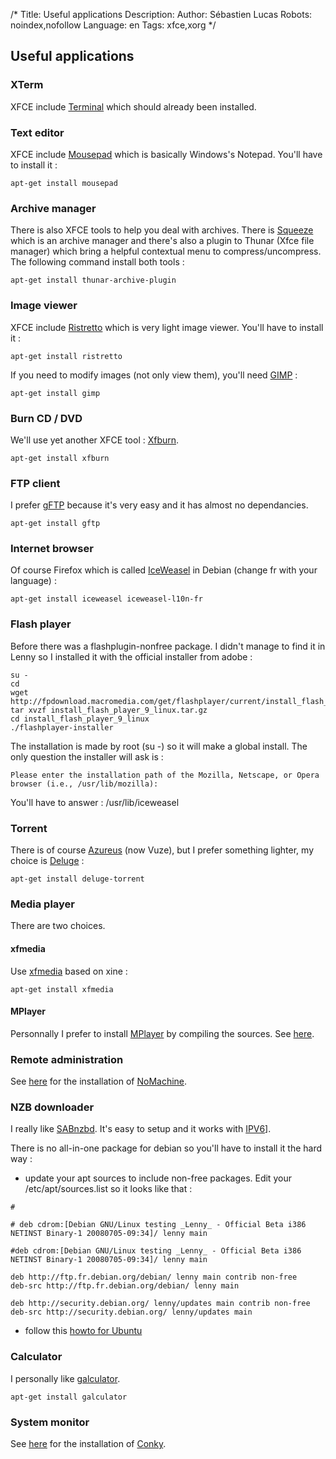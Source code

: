 /*
Title: Useful applications
Description: 
Author: Sébastien Lucas
Robots: noindex,nofollow
Language: en
Tags: xfce,xorg
*/
## Useful applications

### XTerm
XFCE include [Terminal](http://www.os-cillation.com/index.php?id=42&L=5) which should already been installed.
### Text editor

XFCE include [Mousepad](http://www.xfce.org/projects/mousepad/) which is basically Windows's Notepad. You'll have to install it :

```
apt-get install mousepad
```

### Archive manager

There is also XFCE tools to help you deal with archives. There is [Squeeze](http://squeeze.xfce.org/) which is an archive manager and there's also a plugin to Thunar (Xfce file manager) which bring a helpful contextual menu to compress/uncompress. The following command install both tools :

```
apt-get install thunar-archive-plugin
```

### Image viewer

XFCE include [Ristretto](http://goodies.xfce.org/projects/applications/ristretto) which is very light image viewer. You'll have to install it :

```
apt-get install ristretto
```

If you need to modify images (not only view them), you'll need [GIMP](http://www.gimp.org/) :

```
apt-get install gimp
```

### Burn CD / DVD

We'll use yet another XFCE tool : [Xfburn](http://www.xfce.org/projects/xfburn/).

```
apt-get install xfburn
```

### FTP client

I prefer [gFTP](http://gftp.seul.org/) because it's very easy and it has almost no dependancies.

```
apt-get install gftp
```

### Internet browser

Of course Firefox which is called [IceWeasel](http://fr.wikipedia.org/wiki/IceWeasel) in Debian (change fr with your language) :

```
apt-get install iceweasel iceweasel-l10n-fr
```

### Flash player

Before there was a flashplugin-nonfree package. I didn't manage to find it in Lenny so I installed it with the official installer from adobe :

```
su -
cd 
wget http://fpdownload.macromedia.com/get/flashplayer/current/install_flash_player_9_linux.tar.gz
tar xvzf install_flash_player_9_linux.tar.gz
cd install_flash_player_9_linux
./flashplayer-installer
```

The installation is made by root (su -) so it will make a global install. The only question the installer will ask is :

```
Please enter the installation path of the Mozilla, Netscape, or Opera browser (i.e., /usr/lib/mozilla): 
```

You'll have to answer : /usr/lib/iceweasel

### Torrent

There is of course [Azureus](http://azureus.sourceforge.net/) (now Vuze), but I prefer something lighter, my choice is [Deluge](http://deluge-torrent.org/) :

```
apt-get install deluge-torrent
```

### Media player

There are two choices.
#### xfmedia

Use [xfmedia](http://spuriousinterrupt.org/projects/xfmedia) based on xine :

```
apt-get install xfmedia
```

#### MPlayer

Personnally I prefer to install [MPlayer](http://www.mplayerhq.hu) by compiling the sources.
See [here](/en/debian/mplayer).

### Remote administration

See [here](/en/debian/nomachine) for the installation of [NoMachine](http://www.nomachine.com/).

### NZB downloader

I really like [SABnzbd](http://sabnzbd.wikidot.com/). It's easy to setup and it works with [ IPV6](/[en/debian-ipv6 )].

There is no all-in-one package for debian so you'll have to install it the hard way :

*	update your apt sources to include non-free packages. Edit your /etc/apt/sources.list so it looks like that :

```
#

# deb cdrom:[Debian GNU/Linux testing _Lenny_ - Official Beta i386 NETINST Binary-1 20080705-09:34]/ lenny main

#deb cdrom:[Debian GNU/Linux testing _Lenny_ - Official Beta i386 NETINST Binary-1 20080705-09:34]/ lenny main

deb http://ftp.fr.debian.org/debian/ lenny main contrib non-free
deb-src http://ftp.fr.debian.org/debian/ lenny main

deb http://security.debian.org/ lenny/updates main contrib non-free
deb-src http://security.debian.org/ lenny/updates main
```


*	follow this [howto for Ubuntu](http://sabnzbd.wikidot.com/install-ubuntuserver804)

### Calculator

I personally like [galculator](http://galculator.sourceforge.net/).

```
apt-get install galculator
```

### System monitor

See [here](/en/debian/conky) for the installation of [Conky](http://conky.sourceforge.net/).

